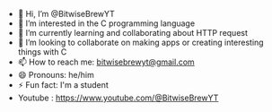- 👋 Hi, I’m @BitwiseBrewYT
- 👀 I’m interested in the C programming language
- 🌱 I’m currently learning and collaborating about HTTP request
- 💞️ I’m looking to collaborate on making apps or creating interesting things with C
- 📫 How to reach me: bitwisebrewyt@gmail.com
- 😄 Pronouns: he/him
- ⚡ Fun fact: I'm a student
- Youtube : https://www.youtube.com/@BitwiseBrewYT
